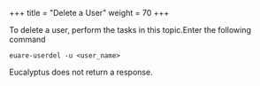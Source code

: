 +++
title = "Delete a User"
weight = 70
+++

To delete a user, perform the tasks in this topic.Enter the following command 

    euare-userdel -u <user_name>

Eucalyptus does not return a response. 
